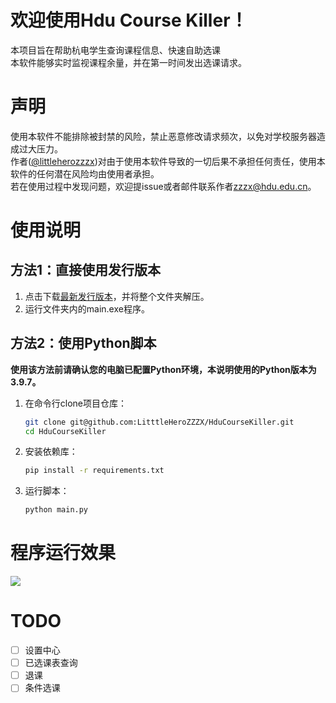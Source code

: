 # 欢迎使用Hdu Course Killer！
本项目旨在帮助杭电学生查询课程信息、快速自助选课  
本软件能够实时监视课程余量，并在第一时间发出选课请求。
# 声明
使用本软件不能排除被封禁的风险，禁止恶意修改请求频次，以免对学校服务器造成过大压力。  
作者([@littleherozzzx](https://github.com/LitttleHeroZZZX))对由于使用本软件导致的一切后果不承担任何责任，使用本软件的任何潜在风险均由使用者承担。  
若在使用过程中发现问题，欢迎提issue或者邮件联系作者[zzzx@hdu.edu.cn](mailto:zzzx@hdu.edu.cn)。
# 使用说明

## 方法1：直接使用发行版本
1. 点击下载[最新发行版本](https://github.com/LitttleHeroZZZX/HduCourseKiller/releases/download/v1.0.0/HduCourseKiller-1.0.0-win64.zip)，并将整个文件夹解压。
2. 运行文件夹内的main.exe程序。

## 方法2：使用Python脚本
**使用该方法前请确认您的电脑已配置Python环境，本说明使用的Python版本为3.9.7。**  
1. 在命令行clone项目仓库：
   ```bash
   git clone git@github.com:LitttleHeroZZZX/HduCourseKiller.git
   cd HduCourseKiller
   ```
2. 安装依赖库：
   ```bash
   pip install -r requirements.txt
   ```
3. 运行脚本：
   ```bash
   python main.py
   ```
# 程序运行效果
![](docs/demo.gif)

# TODO
- [ ] 设置中心
- [ ] 已选课表查询
- [ ] 退课
- [ ] 条件选课
